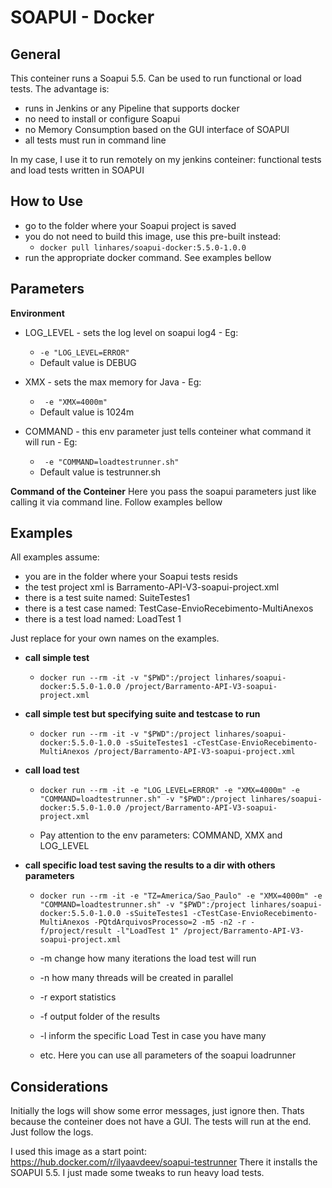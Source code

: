 # SOAPUI - Docker

## General

This conteiner runs a Soapui 5.5. Can be used to run functional or load tests.
The advantage is: 
- runs in Jenkins or any Pipeline that supports docker
- no need to install or configure Soapui
- no Memory Consumption based on the GUI interface of SOAPUI
- all tests must run in command line

In my case, I use it to run remotely on my jenkins conteiner:  functional tests and load tests written in SOAPUI

## How to Use

- go to the folder where your Soapui project is saved
- you do not need to build this image, use this pre-built instead: 
	- ``` docker pull linhares/soapui-docker:5.5.0-1.0.0 ```
- run the appropriate docker command. See examples bellow

## Parameters

**Environment**
- LOG_LEVEL - sets the log level on soapui log4 - Eg:  
	- ``` -e "LOG_LEVEL=ERROR"  ```  
	- Default value is DEBUG


- XMX - sets the max memory for Java - Eg:
	- ```  -e "XMX=4000m" ``` 
	- Default value is 1024m

- COMMAND - this env parameter just tells conteiner what command it will run - Eg:
	- ```  -e "COMMAND=loadtestrunner.sh" ``` 
	- Default value is testrunner.sh


**Command of the Conteiner**
Here you pass the soapui parameters just like calling it via command line.
Follow examples bellow

## Examples

All examples assume: 
- you are in the folder where your Soapui tests resids
- the test project xml is Barramento-API-V3-soapui-project.xml
- there is a test suite named: SuiteTestes1
- there is a test case named: TestCase-EnvioRecebimento-MultiAnexos
- there is a test load named: LoadTest 1

Just replace for your own names on the examples.

- **call simple test**
	- ``` docker run --rm -it -v "$PWD":/project linhares/soapui-docker:5.5.0-1.0.0 /project/Barramento-API-V3-soapui-project.xml ```

- **call simple test but specifying suite and testcase to run**
	- ``` docker run --rm -it -v "$PWD":/project linhares/soapui-docker:5.5.0-1.0.0 -sSuiteTestes1 -cTestCase-EnvioRecebimento-MultiAnexos /project/Barramento-API-V3-soapui-project.xml ```

- **call load test**
 
	- ``` docker run --rm -it -e "LOG_LEVEL=ERROR" -e "XMX=4000m" -e "COMMAND=loadtestrunner.sh" -v "$PWD":/project linhares/soapui-docker:5.5.0-1.0.0 /project/Barramento-API-V3-soapui-project.xml ``` 

	- Pay attention to the env parameters: COMMAND, XMX and LOG_LEVEL

- **call specific load test saving the results to a dir with others parameters**
	- ``` docker run --rm -it -e "TZ=America/Sao_Paulo" -e "XMX=4000m" -e "COMMAND=loadtestrunner.sh" -v "$PWD":/project linhares/soapui-docker:5.5.0-1.0.0 -sSuiteTestes1 -cTestCase-EnvioRecebimento-MultiAnexos -PQtdArquivosProcesso=2 -m5 -n2 -r -f/project/result -l"LoadTest 1" /project/Barramento-API-V3-soapui-project.xml ```

	- -m change how many iterations the load test will run
	- -n how many threads will be created in parallel
	- -r export statistics
	- -f output folder of the results
	- -l inform the specific Load Test in case you have many
	- etc. Here you can use all parameters of the soapui loadrunner

## Considerations

Initially the logs will show some error messages, just ignore then. Thats because the conteiner does not have a GUI. The tests will run at the end. Just follow the logs.

I used this image as a start point: https://hub.docker.com/r/ilyaavdeev/soapui-testrunner
There it installs the SOAPUI 5.5.
I just made some tweaks to run heavy load tests.
